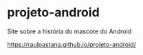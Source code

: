 # projeto-android
Site sobre a história do mascote do Android

https://raulpastana.github.io/projeto-android/

